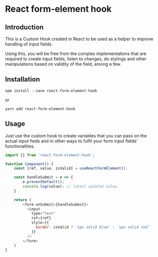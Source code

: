 # React form-element hook

## Introduction

This is a Custom Hook created in React to be used as a helper to improve handling of input fields.

Using this, you will be free from the complex implementations that are required to create input fields, listen to changes, do stylings and other manipulations based on validity of the field, among a few.

## Installation

```
npm install --save react-form-element-hook
```
or
```
yarn add react-form-element-hook
```

## Usage

Just use the custom hook to create variables that you can pass on the actual input fieds and in other ways to fulfil your form input fields' functionalities.

```javascript
import {} from 'react-form-element-hook';

function Component() {
    const [ref, value, isValid] = useReactFormElement();

    const handleSubmit = e => {
        e.preventDefault();
        console.log(value); // latest updated value.
    }

    return (
        <form onSubmit={handleSubmit}>
          <input 
            type="text" 
            ref={ref} 
            style={{
              border: isValid ? '1px solid blue' : '1px solid red'
            }}
          />
        </form>
    )
}
```